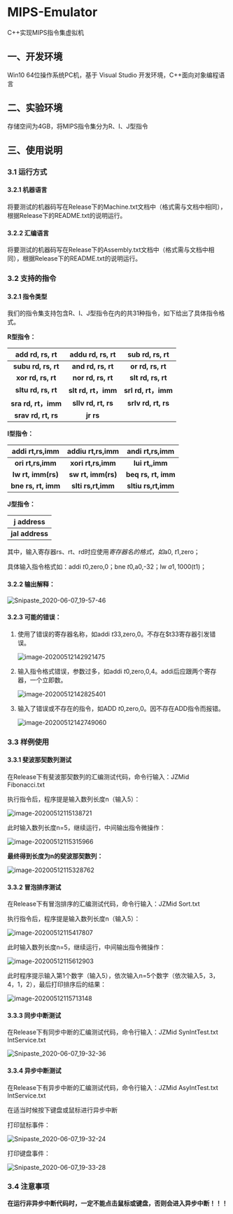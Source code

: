# MIPS-Emulator
C++实现MIPS指令集虚拟机

## 一、开发环境

Win10 64位操作系统PC机，基于 Visual Studio 开发环境，C++面向对象编程语言

## 二、实验环境

存储空间为4GB，将MIPS指令集分为R、I、J型指令

## 三、使用说明

### 3.1 运行方式

#### 3.2.1 机器语言

将要测试的机器码写在Release下的Machine.txt文档中（格式需与文档中相同），根据Release下的README.txt的说明运行。

#### 3.2.2 汇编语言

将要测试的机器码写在Release下的Assembly.txt文档中（格式需与文档中相同），根据Release下的README.txt的说明运行。

### 3.2 支持的指令

#### 3.2.1 指令类型

我们的指令集支持包含R、I、J型指令在内的共31种指令，如下给出了具体指令格式。

**R型指令：**

| **add rd, rs, rt**  | **addu rd, rs, rt** | **sub rd, rs, rt**  |
| :-----------------: | :-----------------: | :-----------------: |
| **subu rd, rs, rt** | **and rd, rs, rt**  |  **or rd, rs, rt**  |
| **xor rd, rs, rt**  | **nor rd, rs, rt**  | **slt rd, rs, rt**  |
| **sltu rd, rs, rt** | **slt rd, rt，imm** | **srl rd, rt，imm** |
| **sra rd, rt，imm** | **sllv rd, rt, rs** | **srlv rd, rt, rs** |
| **srav rd, rt, rs** |      **jr rs**      |                     |

**I型指令：**

| **addi rt,rs,imm**  | **addiu rt,rs,imm** | **andi rt,rs,imm**  |
| :-----------------: | :-----------------: | :-----------------: |
|  **ori rt,rs,imm**  | **xori rt,rs,imm**  |   **lui rt,,imm**   |
| **lw rt, imm(rs)**  | **sw rt, imm(rs)**  | **beq rs, rt, imm** |
| **bne rs, rt, imm** | **slti rs,rt,imm**  | **sltiu rs,rt,imm** |

**J型指令：**

|  **j address**  |
| :-------------: |
| **jal address** |

其中，输入寄存器rs、rt、rd时应使用$寄存器名的格式，如$a0, $t1,$zero；

具体输入指令格式如：addi $t0,$zero,0；bne $t0,$a0,-32；lw $a1,1000($t1)；

#### 3.2.2 输出解释：

![Snipaste_2020-06-07_19-57-46](src/Snipaste_2020-06-07_19-57-46.png)

#### 3.2.3 可能的错误：

1. 使用了错误的寄存器名称，如addi $t33,$zero,0。不存在$t33寄存器引发错误。

   ![image-20200512142921475](src/image-20200512142921475.png)

2. 输入指令格式错误，参数过多，如addi $t0,$zero,0,4。addi后应跟两个寄存器，一个立即数。

   ![image-20200512142825401](src/image-20200512142825401.png)

3. 输入了错误或不存在的指令，如ADD $t0,$zero,0。因不存在ADD指令而报错。

   ![image-20200512142749060](src/image-20200512142749060.png)

### 3.3 样例使用

#### **3.3.1 斐波那契数列测试**

在Release下有斐波那契数列的汇编测试代码，命令行输入：JZMid Fibonacci.txt

执行指令后，程序提是输入数列长度n（输入5）：

![image-20200512115138721](src/image-20200512115138721.png)

此时输入数列长度n=5，继续运行，中间输出指令微操作：

![image-20200512115315966](src/image-20200512115315966.png)

**最终得到长度为n的斐波那契数列：**

![image-20200512115328762](src/image-20200512115328762.png)

#### **3.3.2 冒泡排序测试**

在Release下有冒泡排序的汇编测试代码，命令行输入：JZMid Sort.txt

执行指令后，程序提是输入数列长度n（输入5）：

![image-20200512115417807](src/image-20200512115417807.png)

此时输入数列长度n=5，继续运行，中间输出指令微操作：

![image-20200512115612903](src/image-20200512115612903.png)

此时程序提示输入第1个数字（输入5），依次输入n=5个数字（依次输入5，3，4，1，2），最后打印排序后的结果：

![image-20200512115713148](src/image-20200512115713148.png)

#### 3.3.3 同步中断测试

在Release下有同步中断的汇编测试代码，命令行输入：JZMid SynIntTest.txt IntService.txt

![Snipaste_2020-06-07_19-32-36](src/Snipaste_2020-06-07_19-32-36.png)

#### 3.3.4 异步中断测试

在Release下有异步中断的汇编测试代码，命令行输入：JZMid AsyIntTest.txt IntService.txt

在适当时候按下键盘或鼠标进行异步中断

打印鼠标事件：

![Snipaste_2020-06-07_19-32-24](src/Snipaste_2020-06-07_19-32-24.png)

打印键盘事件：

![Snipaste_2020-06-07_19-33-28](src/Snipaste_2020-06-07_19-33-28.png)

### 3.4 注意事项

**在运行非异步中断代码时，一定不能点击鼠标或键盘，否则会进入异步中断！！！**